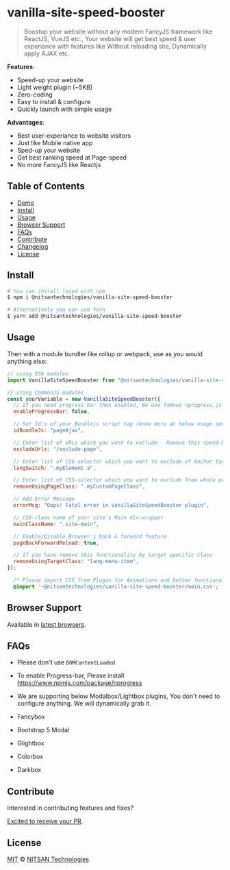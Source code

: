 # vanilla-site-speed-booster

> Boostup your website without any modern FancyJS framework like ReactJS, VueJS etc., Your website will get best speed & user experiance with features like Without reloading site, Dynamically apply AJAX etc.

**Features**:

- Speed-up your website
- Light weight plugin (~5KB)
- Zero-coding
- Easy to install & configure
- Quickly launch with simple usage

**Advantages**:

- Best user-experiance to website visitors
- Just like Mobile native app
- Sped-up your website
- Get best ranking speed at Page-speed
- No more FancyJS like Reactjs

## Table of Contents

- [Demo](https://t3planet.com)
- [Install](#install)
- [Usage](#usage)
- [Browser Support](#browser-support)
- [FAQs](#faqs)
- [Contribute](#contribute)
- [Changelog](#changelog)
- [License](#license)

## Install

```sh
# You can install lozad with npm
$ npm i @nitsantechnologies/vanilla-site-speed-booster

# Alternatively you can use Yarn
$ yarn add @nitsantechnologies/vanilla-site-speed-booster
```

## Usage

Then with a module bundler like rollup or webpack, use as you would anything else:

```javascript
// using ES6 modules
import VanillaSiteSpeedBooster from "@nitsantechnologies/vanilla-site-speed-booster";

// using CommonJS modules
const yourVariable = new VanillaSiteSpeedBooster({
  // If you need progress bar then enabled, We use famous nprogress.js (know more at below FAQ section)
  enableProgressBar: false,

  // Set Id's of your Bundlejs script tag (know more at below usage section)
  idBundleJs: "pageAjax",

  // Enter list of URLs which you want to exclude - Remove this speed-booster feature
  excludeUrls: "/exclude-page",

  // Enter list of CSS-selector which you want to exclude of Anchor tag - Remove this speed-booster feature
  langSwitch: ".myElement a",

  // Enter list of CSS-selector which you want to exclude from whole page - Remove this speed-booster feature
  removeUsingPageClass: ".myCustomPageClass",

  // Add Error Message
  errorMsg: "Oops! Fatal error in VanillaSiteSpeedBooster plugin",

  // CSS-class name of your site's Main div-wrapper
  mainClassName: ".site-main",

  // Enable/Disable Browser's back & forward feature
  pageBackForwardReload: true,

  // If you have remove this functionality by target specific class
  removeUsingTargetClass: "lang-menu-item",
});
```

```css
  /* Please import CSS from Plugin for Animations and better functionality*/  
  @import '~@nitsantechnologies/vanilla-site-speed-booster/main.css';
```

## Browser Support

Available in [latest browsers](http://caniuse.com/#feat=intersectionobserver).

## FAQs

- Please don't use `DOMContentLoaded`
- To enable Progress-bar, Please install https://www.npmjs.com/package/nprogress

- We are supporting below Modalbox/Lightbox plugins, You don't need to configure anything. We will dynamically grab it.
- Fancybox
- Bootstrap 5 Modal
- Glightbox
- Colorbox
- Darkbox

## Contribute

Interested in contributing features and fixes?

[Excited to receive your PR](https://github.com/nitsan-technologies/ns_vanilla_site_speed_bootster).

## License

[MIT](LICENSE) © [NITSAN Technologies](https://nitsantech.com)
